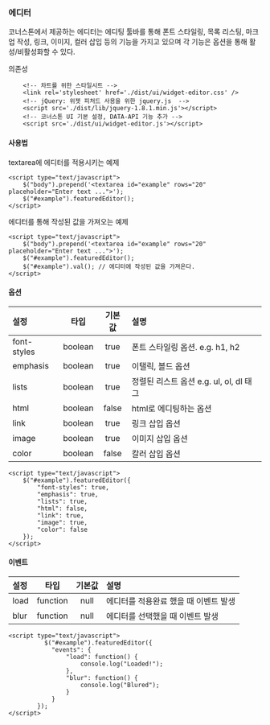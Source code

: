 <!--
layout: 'post'
section: 'Cornerstone Framework'
title: '에디터'
outline: '코너스톤에서 제공하는 에디터는 에디팅 툴바를 통해 폰트 스타일링, 목록 리스팅, 마크업 작성, 링크, 이미지, 컬러 삽입 등의 기능을 가지고 있으며 각 기능은 옵션을 통해 활성/비활성화할 수 있다. textarea에 에디터를 적용시키는 예제. 에디터를 통해 작성된 값을 가져오는 예제...'
date: '2012-11-16'
tagstr: 'widget'
order: '[4, 4, 4]'
thumbnail: '4.4.04.editor.png'
-->

### 에디터

코너스톤에서 제공하는 에디터는 에디팅 툴바를 통해 폰트 스타일링, 목록 리스팅, 마크업 작성, 링크, 이미지, 컬러 삽입 등의 기능을 가지고 있으며 각 기능은 옵션을 통해 활성/비활성화할 수 있다.

의존성

```
	<!-- 차트를 위한 스타일시트 -->
    <link rel='stylesheet' href='./dist/ui/widget-editor.css' />
	<!-- jQuery: 위젯 피처드 사용을 위한 jquery.js  -->
    <script src='./dist/lib/jquery-1.8.1.min.js'></script>
	<!-- 코너스톤 UI 기본 설정, DATA-API 기능 추가 -->
    <script src='./dist/ui/widget-editor.js'></script>
```

#### 사용법
textarea에 에디터를 적용시키는 예제
``` cm
<script type="text/javascript">
    $("body").prepend('<textarea id="example" rows="20" placeholder="Enter text ...">');
	$("#example").featuredEditor();
</script>
```

에디터를 통해 작성된 값을 가져오는 예제
``` cm
<script type="text/javascript">
    $("body").prepend('<textarea id="example" rows="20" placeholder="Enter text ...">');
	$("#example").featuredEditor();
	$("#example").val(); // 에디터에 작성된 값을 가져온다.
</script>
```

#### 옵션

설정 | 타입 | 기본값 | 설명
:-- | :-: | :-: | :--
font-styles | boolean | true |  폰트 스타일링 옵션. e.g. h1, h2
emphasis | boolean | true | 이탤릭, 볼드 옵션
lists | boolean | true | 정렬된 리스트 옵션 e.g. ul, ol, dl 태그
html | boolean | false |  html로 에디팅하는 옵션
link | boolean | true | 링크 삽입 옵션
image | boolean | true | 이미지 삽입 옵션
color | boolean | false | 칼러 삽입 옵션

```
<script type="text/javascript">
    $("#example").featuredEditor({
	    "font-styles": true,
	    "emphasis": true,
	    "lists": true,
	    "html": false,
	    "link": true,
	    "image": true,
	    "color": false
    });
</script>
```

#### 이벤트

설정 | 타입 | 기본값 | 설명
:-- | :-: | :-: | :--
load | function | null |  에디터를 적용완료 했을 때 이벤트 발생
blur | function | null | 에디터를 선택했을 때 이벤트 발생

```
<script type="text/javascript">
          $("#example").featuredEditor({
	        "events": {
		        "load": function() {
			        console.log("Loaded!");
		        },
		        "blur": function() {
			        console.log("Blured");
		        }
	        }
        });
</script>
```
